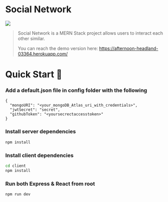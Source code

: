 # Social Network

<img src="https://i.ibb.co/YLvWmH2/socialnetwork.png">


> Social Network is a MERN Stack project allows users to interact each other similar. 
> 
> You can reach the demo version here:
>  https://afternoon-headland-03364.herokuapp.com/


# Quick Start 🚀

### Add a default.json file in config folder with the following

```
{
  "mongoURI": "<your_mongoDB_Atlas_uri_with_credentials>",
  "jwtSecret": "secret",
  "githubToken": "<yoursecrectaccesstoken>"
}
```

### Install server dependencies

```bash
npm install
```

### Install client dependencies

```bash
cd client
npm install
```

### Run both Express & React from root

```bash
npm run dev
```

